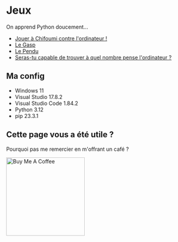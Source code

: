 # Jeux

On apprend Python doucement...

* [Jouer à Chifoumi contre l'ordinateur !](https://github.com/AlexisAmand/python/blob/master/Games/chifoumi.py)
* [Le Gasp](https://github.com/AlexisAmand/python/blob/master/Games/Pygasp)
* [Le Pendu](https://github.com/AlexisAmand/python/blob/master/Games/pendu.py)
* [Seras-tu capable de trouver à quel nombre pense l'ordinateur ?](https://github.com/AlexisAmand/python/blob/master/Games/FindTheNumber.py)

##  Ma config

* Windows 11
* Visual Studio 17.8.2 
* Visual Studio Code 1.84.2
* Python 3.12
* pip 23.3.1

## Cette page vous a été utile ?
Pourquoi pas me remercier en m'offrant un café ?

<a href="https://www.buymeacoffee.com/alexisamand" target="_blank"><img src="https://cdn.buymeacoffee.com/buttons/v2/default-blue.png" alt="Buy Me A Coffee" width="210" ></a>









